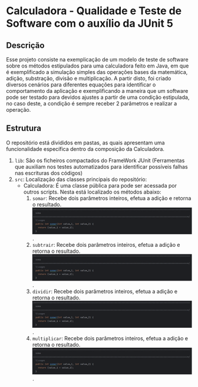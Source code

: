 # Calculadora - Qualidade e Teste de Software com o auxílio da JUnit 5

## Descrição 
Esse projeto consiste na exemplicação de um modelo de teste de software sobre os métodos estipulados para uma calculadora feito em Java, em que é exemplificado a simulação simples das operações bases da matemática, adição, substração, divisão e multiplicação. A partir disto, foi criado diversos cenários para diferentes equações para identificar o comportamento da aplicação e exemplificando a maneira que um software pode ser testado para devidos ajustes a partir de uma condição estipulada, no caso deste, a condição é sempre receber 2 parâmetros e realizar a operação.

## Estrutura 
O repositório está divididos em pastas, as quais apresentam uma funcionalidade específica dentro da composição da Calculadora.

1. `lib`: São os ficheiros compactados do FrameWork JUnit (Ferramentas que auxiliam nos testes automatizados para identificar possíveis falhas nas escrituras dos códigos)
2. `src`: Localização das classes principais do repositório:
   - Calculadora: É uma classe pública para pode ser acessada por outros scripts. Nesta está localizado os métodos abaixo:
      1. `somar`: Recebe dois parâmetros inteiros, efetua a adição e retorna o resultado. ![Somar](Calculadora/Somar.png).
      2. `subtrair`: Recebe dois parâmetros inteiros, efetua a adição e retorna o resultado. ![Somar](Calculadora/Somar.png).
      3. `dividir`: Recebe dois parâmetros inteiros, efetua a adição e retorna o resultado. ![Somar](Calculadora/Somar.png).
      4. `multiplicar`: Recebe dois parâmetros inteiros, efetua a adição e retorna o resultado. ![Somar](Calculadora/Somar.png).
   
